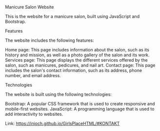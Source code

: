 Manicure Salon Website

This is the website for a manicure salon, built using JavaScript and Bootstrap.

Features

The website includes the following features:

Home page: This page includes information about the salon, such as its history and mission, as well as a photo gallery of the salon and its work.
Services page: This page displays the different services offered by the salon, such as manicures, pedicures, and nail art.
Contact page: This page includes the salon's contact information, such as its address, phone number, and email address.

Technologies

The website is built using the following technologies:

Bootstrap: A popular CSS framework that is used to create responsive and mobile-first websites.
JavaScript: A programming language that is used to add interactivity to websites.


Link: https://inioch.github.io/GirlsPlaceHTML/#KONTAKT
